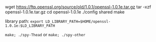 wget https://ftp.openssl.org/source/old/1.0.1/openssl-1.0.1e.tar.gz
tar -xzf openssl-1.0.1e.tar.gz
cd openssl-1.0.1e
./config shared
make 

library path:
`export LD_LIBRARY_PATH=$HOME/openssl-1.0.1e:$LD_LIBRARY_PATH`

`make; ./spy-Thead` or `make; ./spy-other`
